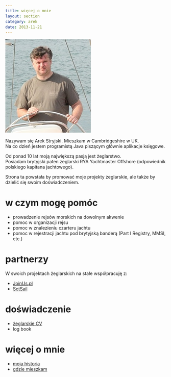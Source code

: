 ```yaml
---
title: więcej o mnie
layout: section
category: arek
date: 2013-11-21
---
```

![Arek](/img/ja/Picture144.jpg)

Nazywam się Arek Stryjski. Mieszkam w Cambridgeshire w UK.  
Na co dzień jestem programistą Java piszącym głównie aplikacje księgowe.

Od ponad 10 lat moją największą pasją jest żeglarstwo.  
Posiadam brytyjski paten żeglarski RYA Yachtmaster Offshore (odpowiednik polskiego kapitana jachtowego).

Strona ta powstała by promować moje projekty żeglarskie, ale także by dzielić się swoim doświadczeniem.

w czym mogę pomóc
==================
* prowadzenie rejsów morskich na dowolnym akwenie
* pomoc w organizacji rejsu
* pomoc w znalezieniu czarteru jachtu
* pomoc w rejestracji jachtu pod brytyjską banderą (Part I Registry, MMSI, etc.)

partnerzy
==========
W swoich projektach żeglarskich na stałe współpracuję z:

* [JoinUs.pl](http://www.joinus.pl)
* [SetSail](http://www.rejsbus.co.uk/klub/)

doświadczenie 
==============
* [żeglarskie CV](/sailing-cv)
* log book

więcej o mnie
==============
* [moja historia](/o-mnie)
* [gdzie mieszkam](/fenland)

